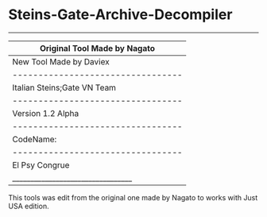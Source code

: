 # Steins-Gate-Archive-Decompiler

___________________________________
|   Original Tool Made by Nagato  |
|---------------------------------|
|     New Tool Made by Daviex     |
|---------------------------------|
|   Italian Steins;Gate VN Team   |
|---------------------------------|
|        Version 1.2 Alpha        |
|---------------------------------|
|            CodeName:            |
|---------------------------------|
|         El Psy Congrue          |
|_________________________________|

This tools was edit from the original one made by Nagato to works with Just USA edition.
